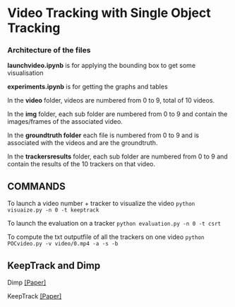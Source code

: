 # Video Tracking with Single Object Tracking

### Architecture of the files

**launchvideo.ipynb** is for applying the bounding box to get some visualisation

**experiments.ipynb** is for getting the graphs and tables

In the **video** folder, videos are numbered from 0 to 9, total of 10 videos.

In the **img** folder, each sub folder are numbered from 0 to 9 and contain the images/frames of the associated video.

In the **groundtruth folder** each file is numbered from 0 to 9 and is associated with the videos and are the groundtruth.

In the **trackersresults** folder,  each sub folder are numbered from 0 to 9 and contain the results of the 10 trackers on that video.

## COMMANDS

To launch a video number + tracker to visualize the video
``` python visuaize.py -n 0 -t keeptrack ```

To launch the evaluation on a tracker
``` python evaluation.py -n 0 -t csrt ```

To compute the txt outputfile of all the trackers on one video
``` python POCvideo.py -v video/0.mp4 -a -s -b ```



## KeepTrack and Dimp

Dimp
[[Paper]](https://arxiv.org/pdf/1904.07220)

KeepTrack
[[Paper]](https://arxiv.org/abs/2103.16556)
